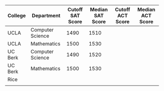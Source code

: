 




| College | Department       | Cutoff SAT Score | Median SAT Score | Cutoff ACT Score | Median ACT Score |
| ------- | ---------------- | ---------------- | ---------------- | ---------------- | ---------------- |
| UCLA    | Computer Science | 1490             | 1510             |                  |                  |
| UCLA    | Mathematics      | 1500             | 1530             |                  |                  |
| UC Berk | Computer Science | 1490             | 1520             |                  |                  |
| UC Berk | Mathematics      | 1500             | 1530             |                  |                  |
| Rice    |                  |                  |                  |                  |                  |
|         |                  |                  |                  |                  |                  |
